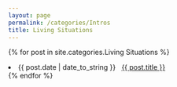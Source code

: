 ```yaml
---
layout: page
permalink: /categories/Intros
title: Living Situations
---
```


{% for post in site.categories.Living Situations %}
 <li><span>{{ post.date | date_to_string }}</span> &nbsp; <a href="{{ post.url }}">{{ post.title }}</a></li>
{% endfor %}